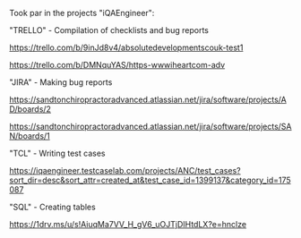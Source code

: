 Took par in the projects "iQAEngineer":

"TRELLO" - Compilation of checklists and bug reports 

 https://trello.com/b/9inJd8v4/absolutedevelopmentscouk-test1 

 https://trello.com/b/DMNquYAS/https-wwwiheartcom-adv

"JIRA" - Making bug reports

 https://sandtonchiropractoradvanced.atlassian.net/jira/software/projects/AD/boards/2

 https://sandtonchiropractoradvanced.atlassian.net/jira/software/projects/SAN/boards/1

"TCL" - Writing test cases

https://iqaengineer.testcaselab.com/projects/ANC/test_cases?sort_dir=desc&sort_attr=created_at&test_case_id=1399137&category_id=175087

"SQL" - Creating tables

https://1drv.ms/u/s!AiuqMa7VV_H_gV6_uOJTjDIHtdLX?e=hnclze

